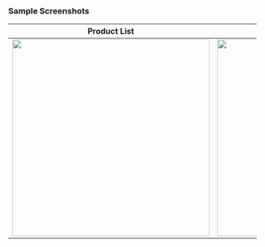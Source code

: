 ### Sample Screenshots

| Product List | Shopping Cart |
| --- | --- |
| <img src="https://github.com/vlvs/alelo-code-challenge/assets/39912609/e0bb73e5-5ebe-49fc-8428-6e643d1636e3" width="400"/> | <img src="https://github.com/vlvs/alelo-code-challenge/assets/39912609/83d1dbff-1972-44a8-aa78-cdeed59e4051" width="400"/> |
